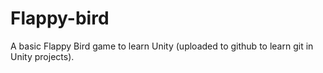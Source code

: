 # Flappy-bird
A basic Flappy Bird game to learn Unity (uploaded to github to learn git in Unity projects).
